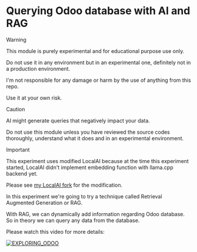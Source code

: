 # Querying Odoo database with AI and RAG
> [!WARNING]
> This module is purely experimental and for educational purpose use only.
>
> Do not use it in any environment but in an experimental one, definitely not in a production environment.
>
> I'm not responsible for any damage or harm by the use of anything from this repo.
>
> Use it at your own risk.

> [!CAUTION]
> AI might generate queries that negatively impact your data.
>
> Do not use this module unless you have reviewed the source codes thoroughly, understand what it does and in an experimental environment.

> [!IMPORTANT]
> This experiment uses modified LocalAI because at the time this experiment started, LocalAI didn't implement embedding function with llama.cpp backend yet.
> 
> Please see [my LocalAI fork](https://github.com/yonitjio/LocalAI) for the modification.


In this experiment we're going to try a technique called Retrieval Augmented Generation or RAG.

With RAG, we can dynamically add information regarding Odoo database. So in theory we can query any data from the database.

Please watch this video for more details:

[![EXPLORING_ODOO](https://img.youtube.com/vi/4ixLuLNDYrU/0.jpg)](https://www.youtube.com/watch?v=4ixLuLNDYrU)
